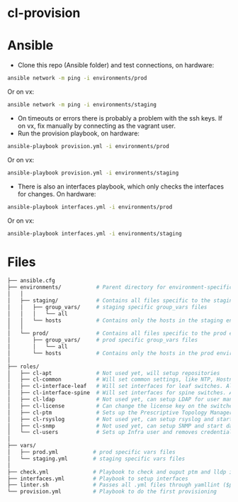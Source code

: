 # cl-provision

# Ansible
- Clone this repo (Ansible folder) and test connections, on hardware:
```bash
ansible network -m ping -i environments/prod
```
Or on vx:
```bash
ansible network -m ping -i environments/staging
```
- On timeouts or errors there is probably a problem with the ssh keys. If on vx, fix manually by connecting as the vagrant user.
- Run the provision playbook, on hardware:
```bash
ansible-playbook provision.yml -i environments/prod
```
Or on vx:
```bash
ansible-playbook provision.yml -i environments/staging
```
- There is also an interfaces playbook, which only checks the interfaces for changes. On hardware:
```bash
ansible-playbook interfaces.yml -i environments/prod
```
Or on vx:
```bash
ansible-playbook interfaces.yml -i environments/staging
```

# Files
```bash
├── ansible.cfg
├── environments/           # Parent directory for environment-specific directories
│   │
│   ├── staging/            # Contains all files specific to the staging (cumulus vx) environment
│   │   ├── group_vars/     # staging specific group_vars files
│   │   │   └── all
│   │   └── hosts           # Contains only the hosts in the staging environment
│   │
│   └── prod/               # Contains all files specific to the prod environment
│       ├── group_vars/     # prod specific group_vars files
│       │   └── all
│       └── hosts           # Contains only the hosts in the prod environment
│   
├── roles/
│   ├── cl-apt              # Not used yet, will setup repositories
│   ├── cl-common           # Will set common settings, like NTP, Hostname, Timezone, MOTD, hostfile
│   ├── cl-interface-leaf   # Will set interfaces for leaf switches. Also PoE is enabled needed ports.
│   ├── cl-interface-spine  # Will set interfaces for spine switches. Also ospf is enabled for SVI/uplinks.
│   ├── cl-ldap             # Not used yet, can setup LDAP for user management
│   ├── cl-license          # Can change the license key on the switches. (initial setup is done by ZTP)
│   ├── cl-ptm              # Sets up the Prescriptive Topology Manager with a correct .dot file
│   ├── cl-rsyslog          # Not used yet, can setup rsyslog and start daemon
│   ├── cl-snmp             # Not used yet, can setup SNMP and start daemon
│   └── cl-users            # Sets up Infra user and removes credentials from cumulus user
│
├── vars/
│   ├── prod.yml           # prod specific vars files
│   └── staging.yml        # staging specific vars files
│
├── check.yml              # Playbook to check and ouput ptm and lldp information
├── interfaces.yml         # Playbook to setup interfaces
├── linter.sh              # Passes all .yml files through yamllint ($pip install yamllint)
└── provision.yml          # Playbook to do the first provisioning
```
